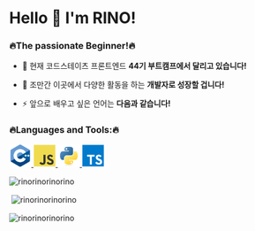 <h1 align="left">Hello 👋 I'm RINO!</h1>
<h3 align="left">🔥The passionate Beginner!🔥</h3>



- 🔭 현재 코드스테이츠 프론트엔드 **44기 부트캠프에서 달리고 있습니다!**

- 👯 조만간 이곳에서 다양한 활동을 하는 **개발자로 성장할 겁니다!**

- ⚡ 앞으로 배우고 싶은 언어는 **다음과 같습니다!**


</p>

<h3 align="left">🔥Languages and Tools:🔥</h3>
<p align="left"> <a href="https://www.w3schools.com/cpp/" target="_blank" rel="noreferrer"> <img src="https://raw.githubusercontent.com/devicons/devicon/master/icons/cplusplus/cplusplus-original.svg" alt="cplusplus" width="40" height="40"/> </a> <a href="https://developer.mozilla.org/en-US/docs/Web/JavaScript" target="_blank" rel="noreferrer"> <img src="https://raw.githubusercontent.com/devicons/devicon/master/icons/javascript/javascript-original.svg" alt="javascript" width="40" height="40"/> </a> <a href="https://www.python.org" target="_blank" rel="noreferrer"> <img src="https://raw.githubusercontent.com/devicons/devicon/master/icons/python/python-original.svg" alt="python" width="40" height="40"/> </a> <a href="https://www.typescriptlang.org/" target="_blank" rel="noreferrer"> <img src="https://raw.githubusercontent.com/devicons/devicon/master/icons/typescript/typescript-original.svg" alt="typescript" width="40" height="40"/> </a> </p>

<p><img align="center" src="https://github-readme-stats.vercel.app/api/top-langs?username=rinorinorinorino&show_icons=true&locale=en&layout=compact" alt="rinorinorinorino" /></p>

<p>&nbsp;<img align="center" src="https://github-readme-stats.vercel.app/api?username=rinorinorinorino&show_icons=true&locale=en" alt="rinorinorinorino" /></p>

<p><img align="center" src="https://github-readme-streak-stats.herokuapp.com/?user=rinorinorinorino&" alt="rinorinorinorino" /></p>
